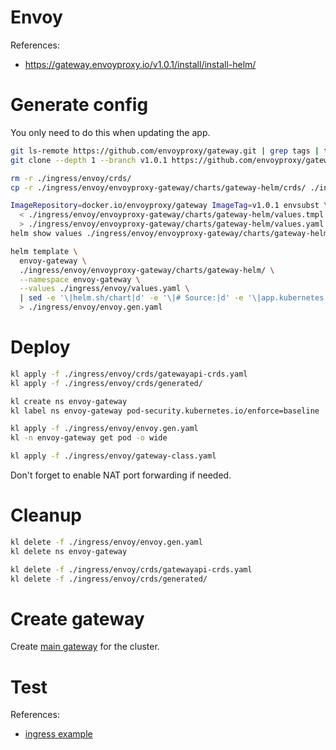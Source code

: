 
# Envoy

References:
- https://gateway.envoyproxy.io/v1.0.1/install/install-helm/

# Generate config

You only need to do this when updating the app.

```bash
git ls-remote https://github.com/envoyproxy/gateway.git | grep tags | tail
git clone --depth 1 --branch v1.0.1 https://github.com/envoyproxy/gateway.git ./ingress/envoy/envoyproxy-gateway/

rm -r ./ingress/envoy/crds/
cp -r ./ingress/envoy/envoyproxy-gateway/charts/gateway-helm/crds/ ./ingress/envoy/crds/

ImageRepository=docker.io/envoyproxy/gateway ImageTag=v1.0.1 envsubst \
  < ./ingress/envoy/envoyproxy-gateway/charts/gateway-helm/values.tmpl.yaml \
  > ./ingress/envoy/envoyproxy-gateway/charts/gateway-helm/values.yaml
helm show values ./ingress/envoy/envoyproxy-gateway/charts/gateway-helm/ > ./ingress/envoy/default-values.yaml
```

```bash
helm template \
  envoy-gateway \
  ./ingress/envoy/envoyproxy-gateway/charts/gateway-helm/ \
  --namespace envoy-gateway \
  --values ./ingress/envoy/values.yaml \
  | sed -e '\|helm.sh/chart|d' -e '\|# Source:|d' -e '\|app.kubernetes.io/managed-by|d' -e '\|app.kubernetes.io/instance|d' -e '\|app.kubernetes.io/part-of|d' -e '\|app.kubernetes.io/version|d' -e '/creationTimestamp: null/d' \
  > ./ingress/envoy/envoy.gen.yaml
```

# Deploy

```bash
kl apply -f ./ingress/envoy/crds/gatewayapi-crds.yaml
kl apply -f ./ingress/envoy/crds/generated/

kl create ns envoy-gateway
kl label ns envoy-gateway pod-security.kubernetes.io/enforce=baseline

kl apply -f ./ingress/envoy/envoy.gen.yaml
kl -n envoy-gateway get pod -o wide

kl apply -f ./ingress/envoy/gateway-class.yaml
```

Don't forget to enable NAT port forwarding if needed.

# Cleanup

```bash
kl delete -f ./ingress/envoy/envoy.gen.yaml
kl delete ns envoy-gateway

kl delete -f ./ingress/envoy/crds/gatewayapi-crds.yaml
kl delete -f ./ingress/envoy/crds/generated/
```

# Create gateway

Create [main gateway](../gateway-api/readme.md) for the cluster.

# Test

References:
- [ingress example](../../test/ingress/readme.md)
